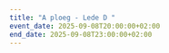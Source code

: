 ```yaml
---
title: "A ploeg - Lede D "
event_date: 2025-09-08T20:00:00+02:00
end_date: 2025-09-08T23:00:00+02:00
---
```

